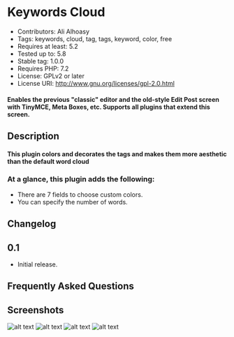 
# Keywords Cloud
* Contributors: Ali Alhoasy
* Tags: keywords, cloud, tag, tags, keyword, color, free
* Requires at least: 5.2
* Tested up to: 5.8
* Stable tag: 1.0.0
* Requires PHP: 7.2
* License: GPLv2 or later
* License URI: http://www.gnu.org/licenses/gpl-2.0.html

#### Enables the previous "classic" editor and the old-style Edit Post screen with TinyMCE, Meta Boxes, etc. Supports all plugins that extend this screen.

## Description

#### This plugin colors and decorates the tags and makes them more aesthetic than the default word cloud

### At a glance, this plugin adds the following:

* There are 7 fields to choose custom colors.
* You can specify the number of words.

## Changelog 

## 0.1
* Initial release.

## Frequently Asked Questions

## Screenshots
![alt text](https://www.alhoasy.com/download/keywordscloud1.jpg)
![alt text](https://www.alhoasy.com/download/keywordscloud2.jpg)
![alt text](https://www.alhoasy.com/download/keywordscloud3.jpg)
![alt text](https://www.alhoasy.com/download/keywordscloud4.jpg)
